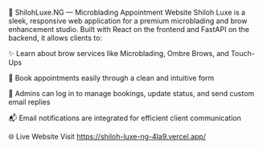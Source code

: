 💫 ShilohLuxe.NG — Microblading Appointment Website
Shiloh Luxe is a sleek, responsive web application for a premium microblading and brow enhancement studio. Built with React on the frontend and FastAPI on the backend, it allows clients to:

✨ Learn about brow services like Microblading, Ombre Brows, and Touch-Ups

📅 Book appointments easily through a clean and intuitive form

🔐 Admins can log in to manage bookings, update status, and send custom email replies

📬 Email notifications are integrated for efficient client communication

🌐 Live Website
Visit https://shiloh-luxe-ng-4la9.vercel.app/
